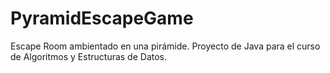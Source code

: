 # PyramidEscapeGame
Escape Room ambientado en una pirámide. Proyecto de Java para el curso de Algoritmos y Estructuras de Datos.
